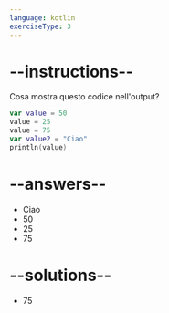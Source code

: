 ```yaml
---
language: kotlin
exerciseType: 3
---
```


# --instructions--

Cosa mostra questo codice nell'output?
```kotlin
var value = 50
value = 25
value = 75
var value2 = "Ciao"
println(value)
```

# --answers--

- Ciao
- 50
- 25
- 75

# --solutions--

- 75
